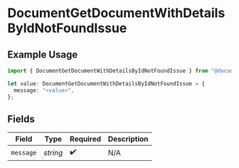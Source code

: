 # DocumentGetDocumentWithDetailsByIdNotFoundIssue

## Example Usage

```typescript
import { DocumentGetDocumentWithDetailsByIdNotFoundIssue } from "@documenso/sdk-typescript/models/errors";

let value: DocumentGetDocumentWithDetailsByIdNotFoundIssue = {
  message: "<value>",
};
```

## Fields

| Field              | Type               | Required           | Description        |
| ------------------ | ------------------ | ------------------ | ------------------ |
| `message`          | *string*           | :heavy_check_mark: | N/A                |